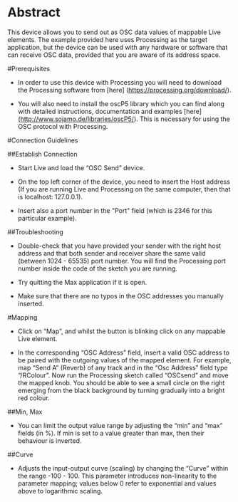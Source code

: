 # Abstract
This device allows you to send out as OSC data values of mappable Live elements. 
The example provided here uses Processing as the target application, but the device can be used with any hardware or software that can receive OSC data, provided that you are aware of its address space.

#Prerequisites

* In order to use this device with Processing you will need to download the Processing software from [here] (https://processing.org/download/). 

* You will also need to install the oscP5 library which you can find along with detailed instructions, documentation and examples [here] (http://www.sojamo.de/libraries/oscP5/). This is necessary for using the OSC protocol with Processing.


#Connection Guidelines

##Establish Connection

* Start Live and load the “OSC Send” device.

* On the top left corner of the device, you need to insert the Host address (If you are running Live and Processing on the same computer, then that is localhost: 127.0.0.1). 

* Insert also a port number in the "Port" field (which is 2346 for this particular example).

##Troubleshooting

* Double-check that you have provided your sender with the right host address and that both sender and receiver share the same valid (between 1024 - 65535) port number. You will find the Processing port number inside the code of the sketch you are running.

* Try quitting the Max application if it is open.

* Make sure that there are no typos in the OSC addresses you manually inserted.

#Mapping

* Click on “Map”, and whilst the button is blinking click on any mappable Live element. 

* In the corresponding “OSC Address” field, insert a valid OSC address to be paired with the outgoing values of the mapped element. 
  For example, map “Send A” (Reverb) of any track and in the “Osc Address” field type “/RColour”. Now run the Processing sketch called “OSCsend” and move the mapped knob. You should be able to see a small circle on the right emerging from the black background by turning gradually into a bright red colour.

##Min, Max

* You can limit the output value range by adjusting the “min” and “max” fields (in %). If min is set to a value greater than max, then their behaviour is inverted.

##Curve

* Adjusts the input-output curve (scaling) by changing the “Curve” within the range -100 - 100. This parameter introduces non-linearity to the parameter mapping; values below 0 refer to exponential and values above to logarithmic scaling.
